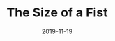 ---
layout: post
title:  "The Size of a Fist"
date:   2019-11-19
categories: Theatre
type: Lighting
thumbnail: 
org: Oberlin Theater Department
show-type: Play
role: Lighting Design
start: 2019-11-15
rank: 
---